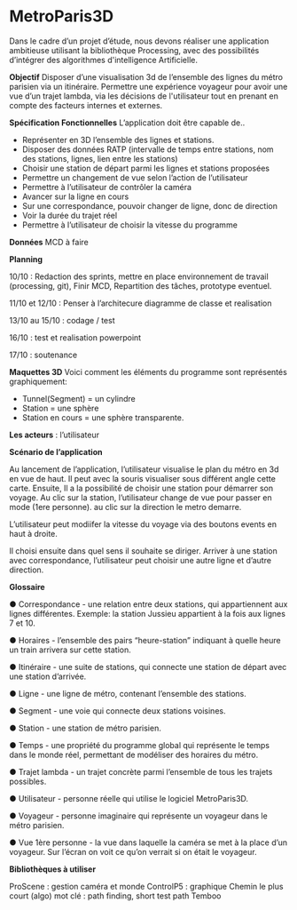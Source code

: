 MetroParis3D
============

Dans le cadre d’un projet d’étude, nous devons réaliser une application ambitieuse utilisant la bibliothèque Processing, avec des possibilités d’intégrer des algorithmes d'intelligence Artificielle. 

<b>Objectif</b>
Disposer d’une visualisation 3d de l’ensemble des lignes du métro parisien via un itinéraire. Permettre une expérience voyageur pour avoir une vue d’un trajet lambda, via les décisions de l'utilisateur tout en prenant en compte des facteurs internes et externes.

<b>Spécification Fonctionnelles</b>
L’application doit être capable de..

- Représenter en 3D l’ensemble des lignes et stations.
- Disposer des données RATP (intervalle de temps entre stations, nom des stations, lignes, lien entre les stations) 
- Choisir une station de départ parmi les lignes et stations proposées
- Permettre un changement de vue selon l’action de l’utilisateur
- Permettre à l’utilisateur de contrôler la caméra
- Avancer sur la ligne en cours
- Sur une correspondance, pouvoir changer de ligne, donc de direction
- Voir la durée du trajet réel 
- Permettre à l’utilisateur de choisir la vitesse du programme

<b>Données</b>
MCD à faire

<b>Planning </b>

10/10 : Redaction des sprints, mettre en place environnement de travail (processing, git), Finir MCD, Repartition des tâches, prototype eventuel.

11/10 et 12/10 : Penser à l’architecure diagramme de classe et realisation

13/10 au 15/10 : codage / test

16/10 : test et realisation powerpoint

17/10 : soutenance

<b>Maquettes 3D</b>
Voici comment les éléments du programme sont représentés graphiquement:

- Tunnel(Segment) = un cylindre
- Station = une sphère
- Station en cours = une sphère transparente.

<b>Les acteurs</b> : l’utilisateur

<b>Scénario de l’application</b>

Au lancement de l’application, l’utilisateur visualise le plan du métro en 3d en vue de haut. Il 
peut avec la souris visualiser sous différent angle cette carte. 
Ensuite, Il a la possibilité de choisir une station pour démarrer son voyage. Au clic sur la station, l’utilisateur change de vue pour passer en mode (1ere personne). au clic sur la direction le metro demarre.

L’utilisateur peut modiifer la vitesse du voyage via des boutons events en haut à droite.

Il choisi ensuite dans quel sens il souhaite se diriger. Arriver à une station avec correspondance, l’utilisateur peut choisir une autre ligne et d’autre direction.

<b>Glossaire</b>

● Correspondance - une relation entre deux stations, qui appartiennent aux lignes 
différentes. Exemple: la station Jussieu appartient à la fois aux lignes 7 et 10.

● Horaires - l’ensemble des pairs “heure-station” indiquant à quelle heure un train 
arrivera sur cette station.

● Itinéraire - une suite de stations, qui connecte une station de départ avec une 
station d’arrivée.

● Ligne - une ligne de métro, contenant l’ensemble des stations.

● Segment - une voie qui connecte deux stations voisines.

● Station - une station de métro parisien.

● Temps - une propriété du programme global qui représente le temps dans le 
monde réel, permettant de modéliser des horaires du métro.

● Trajet lambda - un trajet concrète parmi l’ensemble de tous les trajets 
possibles.

● Utilisateur - personne réelle qui utilise le logiciel MetroParis3D.

● Voyageur - personne imaginaire qui représente un voyageur dans le métro 
parisien.

● Vue 1ère personne - la vue dans laquelle la caméra se met à la place d’un 
voyageur. Sur l’écran on voit ce qu’on verrait si on était le voyageur.

<b>Bibliothèques à utiliser</b>

ProScene : gestion caméra et monde
ControlP5 : graphique
Chemin le plus court (algo) mot clé : path finding, short test path
Temboo
